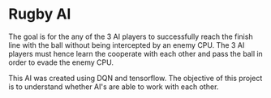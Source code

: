 # Rugby AI

The goal is for the any of the 3 AI players to successfully reach the finish line with the ball without being intercepted by an enemy CPU. The 3 AI players must hence learn the cooperate with each other and pass the ball in order to evade the enemy CPU. 

This AI was created using DQN and tensorflow. The objective of this project is to understand whether AI's are able to work with each other. 
